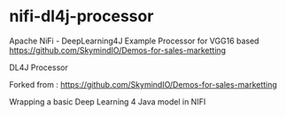 # nifi-dl4j-processor
Apache NiFi - DeepLearning4J Example Processor for VGG16 based https://github.com/SkymindIO/Demos-for-sales-marketting

DL4J Processor

 Forked from :  https://github.com/SkymindIO/Demos-for-sales-marketting
 
 
Wrapping a basic Deep Learning 4 Java model in NIFI

